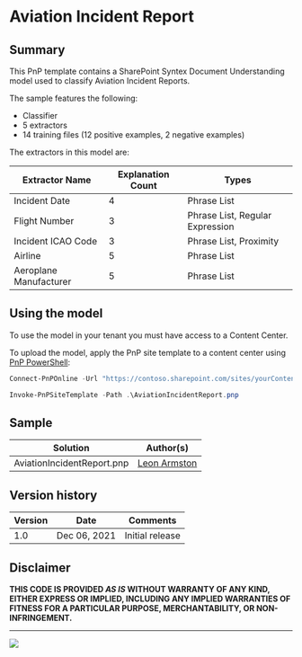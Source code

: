 # Aviation Incident Report

## Summary

This PnP template contains a SharePoint Syntex Document Understanding model used to classify Aviation Incident Reports.

The sample features the following:

- Classifier
- 5 extractors
- 14 training files (12 positive examples, 2 negative examples)

The extractors in this model are:

Extractor Name|Explanation Count|Types
--------------|-----------------|-----------------
Incident Date|4|Phrase List
Flight Number|3|Phrase List, Regular Expression
Incident ICAO Code|3|Phrase List, Proximity
Airline|5|Phrase List
Aeroplane Manufacturer|5|Phrase List

## Using the model

To use the model in your tenant you must have access to a Content Center.

To upload the model, apply the PnP site template to a content center using [PnP PowerShell](https://pnp.github.io/powershell/):

```powershell
Connect-PnPOnline -Url "https://contoso.sharepoint.com/sites/yourContentCenter"

Invoke-PnPSiteTemplate -Path .\AviationIncidentReport.pnp
```

## Sample

Solution|Author(s)
--------|---------
AviationIncidentReport.pnp | [Leon Armston](https://github.com/LeonArmston)

## Version history

Version|Date|Comments
-------|----|--------
1.0|Dec 06, 2021 |Initial release

## Disclaimer

**THIS CODE IS PROVIDED *AS IS* WITHOUT WARRANTY OF ANY KIND, EITHER EXPRESS OR IMPLIED, INCLUDING ANY IMPLIED WARRANTIES OF FITNESS FOR A PARTICULAR PURPOSE, MERCHANTABILITY, OR NON-INFRINGEMENT.**

---
<img src="https://telemetry.sharepointpnp.com/syntex-samples/samples/Aviation Incident Report" />
